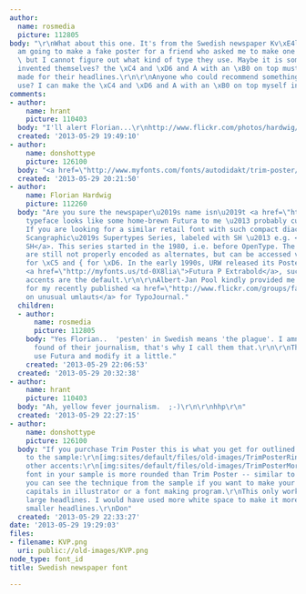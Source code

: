 ```yaml
---
author:
  name: rosmedia
  picture: 112805
body: "\r\nWhat about this one. It's from the Swedish newspaper Kv\xE4llspesten [sic]\r\nI
  am going to make a fake poster for a friend who asked me to make one for him...
  \ but I cannot figure out what kind of type they use. Maybe it is something they've
  invented themselves? the \xC4 and \xD6 and A with an \xB0 on top must be specially
  made for their headlines.\r\n\r\nAnyone who could recommend something for me to
  use? I can make the \xC4 and \xD6 and A with an \xB0 on top myself in illustrator.\r\n\r\n"
comments:
- author:
    name: hrant
    picture: 110403
  body: "I'll alert Florian...\r\nhttp://www.flickr.com/photos/hardwig/8340976851/in/pool-fancy-diacritics\r\n\r\nhhp\r\n"
  created: '2013-05-29 19:49:10'
- author:
    name: donshottype
    picture: 126100
  body: "<a href=\"http://www.myfonts.com/fonts/autodidakt/trim-poster/\">Trim Poster</a>.\r\nDon"
  created: '2013-05-29 20:21:50'
- author:
    name: Florian Hardwig
    picture: 112260
  body: "Are you sure the newspaper\u2019s name isn\u2019t <a href=\"http://www.expressen.se/kvp/dagens-kvallsposten/\">Kv\xE4llsp<strong>o</strong>sten</a>?\r\n\r\nThe
    typeface looks like some home-brewn Futura to me \u2013 probably custom(ized).
    If you are looking for a similar retail font with such compact diacritics, see
    Scangraphic\u2019s Supertypes Series, labeled with SH \u2013 e.g. <a href=\"http://myfonts.us/td-zwprBg\">Futura
    SH</a>. This series started in the 1980, i.e. before OpenType. The compact alternates
    are still not properly encoded as alternates, but can be accessed via ~ (tilde)
    for \xC5 and { for \xD6. In the early 1990s, URW released its Poster series. In
    <a href=\"http://myfonts.us/td-0X8lia\">Futura P Extrabold</a>, such integrated
    accents are the default.\r\n\r\nAlbert-Jan Pool kindly provided me with this information
    for my recently published <a href=\"http://www.flickr.com/groups/fancy-diacritics/discuss/72157633790076349/\">article
    on unusual umlauts</a> for TypoJournal."
  children:
  - author:
      name: rosmedia
      picture: 112805
    body: "Yes Florian..  'pesten' in Swedish means 'the plague'. I amn't particulary
      found of their journalism, that's why I call them that.\r\n\r\nThanx..  I will
      use Futura and modify it a little."
    created: '2013-05-29 22:06:53'
  created: '2013-05-29 20:32:38'
- author:
    name: hrant
    picture: 110403
  body: "Ah, yellow fever journalism.  ;-)\r\n\r\nhhp\r\n"
  created: '2013-05-29 22:27:15'
- author:
    name: donshottype
    picture: 126100
  body: "If you purchase Trim Poster this is what you get for outlined accents similar
    to the sample:\r\n[img:sites/default/files/old-images/TrimPosterRingUmlaut_4509.jpg]\r\nAnd
    other accents:\r\n[img:sites/default/files/old-images/TrimPosterMoreAccents_3583.jpg]\r\nThe
    font in your sample is more rounded than Trim Poster -- similar to Futura -- but
    you can see the technique from the sample if you want to make your own accented
    capitals in illustrator or a font making program.\r\nThis only works for very
    large headlines. I would have used more white space to make it more useable for
    smaller headlines.\r\nDon"
  created: '2013-05-29 22:33:27'
date: '2013-05-29 19:29:03'
files:
- filename: KVP.png
  uri: public://old-images/KVP.png
node_type: font_id
title: Swedish newspaper font

---
```

